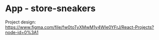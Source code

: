 # App - store-sneakers

Project design: https://www.figma.com/file/fw0toTyXMwM1y4WIe0YFrJ/React-Projects?node-id=0%3A1

